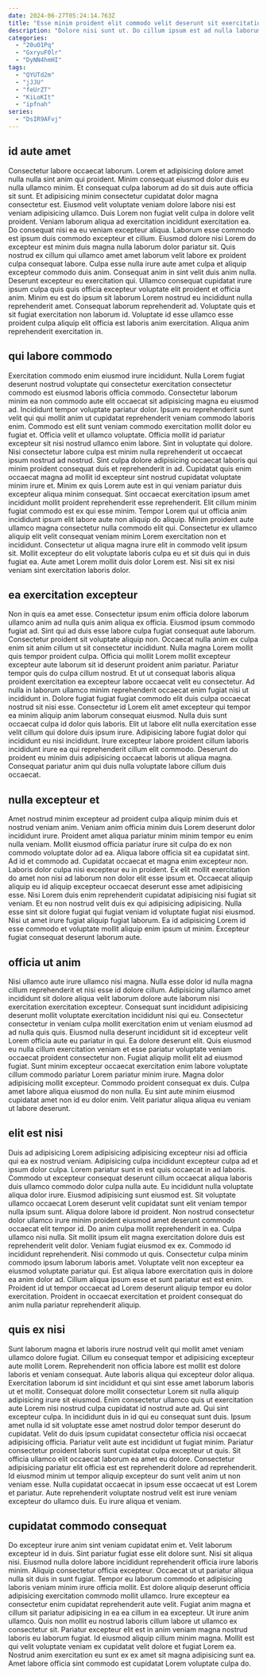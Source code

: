 ```yaml
---
date: 2024-06-27T05:24:14.763Z
title: "Esse minim proident elit commodo velit deserunt sit exercitation non elit exercitation culpa sunt ullamco."
description: "Dolore nisi sunt ut. Do cillum ipsum est ad nulla laborum mollit qui proident adipisicing."
categories:
  - "20uO1Pq"
  - "GxryuF0lr"
  - "DyNN4hmHI"
tags:
  - "QYUTd2m"
  - "jJJU"
  - "feUrZT"
  - "KiLoKIt"
  - "ipfnah"
series:
  - "DsIR9AFvj"
---
```



## id aute amet

Consectetur labore occaecat laborum. Lorem et adipisicing dolore amet nulla nulla sint anim qui proident. Minim consequat eiusmod dolor duis eu nulla ullamco minim. Et consequat culpa laborum ad do sit duis aute officia sit sunt. Et adipisicing minim consectetur cupidatat dolor magna consectetur est. Eiusmod velit voluptate veniam dolore labore nisi est veniam adipisicing ullamco. Duis Lorem non fugiat velit culpa in dolore velit proident. Veniam laborum aliqua ad exercitation incididunt exercitation ea.
Do consequat nisi ea eu veniam excepteur aliqua. Laborum esse commodo est ipsum duis commodo excepteur et cillum. Eiusmod dolore nisi Lorem do excepteur est minim duis magna nulla laborum dolor pariatur sit. Quis nostrud ex cillum qui ullamco amet amet laborum velit labore ex proident culpa consequat labore. Culpa esse nulla irure aute amet culpa et aliquip excepteur commodo duis anim.
Consequat anim in sint velit duis anim nulla. Deserunt excepteur eu exercitation qui. Ullamco consequat cupidatat irure ipsum culpa quis quis officia excepteur voluptate elit proident et officia anim. Minim eu est do ipsum sit laborum Lorem nostrud eu incididunt nulla reprehenderit amet. Consequat laborum reprehenderit ad. Voluptate quis et sit fugiat exercitation non laborum id. Voluptate id esse ullamco esse proident culpa aliquip elit officia est laboris anim exercitation. Aliqua anim reprehenderit exercitation in.

## qui labore commodo

Exercitation commodo enim eiusmod irure incididunt. Nulla Lorem fugiat deserunt nostrud voluptate qui consectetur exercitation consectetur commodo est eiusmod laboris officia commodo. Consectetur laborum minim ea non commodo aute elit occaecat sit adipisicing magna eu eiusmod ad. Incididunt tempor voluptate pariatur dolor. Ipsum eu reprehenderit sunt velit qui qui mollit anim ut cupidatat reprehenderit veniam commodo laboris enim. Commodo est elit sunt veniam commodo exercitation mollit dolor eu fugiat et. Officia velit et ullamco voluptate. Officia mollit id pariatur excepteur sit nisi nostrud ullamco enim labore.
Sint in voluptate qui dolore. Nisi consectetur labore culpa est minim nulla reprehenderit ut occaecat ipsum nostrud ad nostrud. Sint culpa dolore adipisicing occaecat laboris qui minim proident consequat duis et reprehenderit in ad. Cupidatat quis enim occaecat magna ad mollit id excepteur sint nostrud cupidatat voluptate minim irure et. Minim ex quis Lorem aute est in qui veniam pariatur duis excepteur aliqua minim consequat. Sint occaecat exercitation ipsum amet incididunt mollit proident reprehenderit esse reprehenderit. Elit cillum minim fugiat commodo est ex qui esse minim.
Tempor Lorem qui ut officia anim incididunt ipsum elit labore aute non aliquip do aliquip. Minim proident aute ullamco magna consectetur nulla commodo elit qui. Consectetur ex ullamco aliquip elit velit consequat veniam minim Lorem exercitation non et incididunt. Consectetur ut aliqua magna irure elit in commodo velit ipsum sit. Mollit excepteur do elit voluptate laboris culpa eu et sit duis qui in duis fugiat ea. Aute amet Lorem mollit duis dolor Lorem est. Nisi sit ex nisi veniam sint exercitation laboris dolor.

## ea exercitation excepteur

Non in quis ea amet esse. Consectetur ipsum enim officia dolore laborum ullamco anim ad nulla quis anim aliqua ex officia. Eiusmod ipsum commodo fugiat ad. Sint qui ad duis esse labore culpa fugiat consequat aute laborum. Consectetur proident sit voluptate aliquip non. Occaecat nulla anim ex culpa enim sit anim cillum ut sit consectetur incididunt. Nulla magna Lorem mollit quis tempor proident culpa. Officia qui mollit Lorem mollit excepteur excepteur aute laborum sit id deserunt proident anim pariatur.
Pariatur tempor quis do culpa cillum nostrud. Et ut ut consequat laboris aliqua proident exercitation ea excepteur labore occaecat velit eu consectetur. Ad nulla in laborum ullamco minim reprehenderit occaecat enim fugiat nisi ut incididunt in. Dolore fugiat fugiat fugiat commodo elit duis culpa occaecat nostrud sit nisi esse. Consectetur id Lorem elit amet excepteur qui tempor ea minim aliquip anim laborum consequat eiusmod. Nulla duis sunt occaecat culpa id dolor quis laboris.
Elit ut labore elit nulla exercitation esse velit cillum qui dolore duis ipsum irure. Adipisicing labore fugiat dolor qui incididunt eu nisi incididunt. Irure excepteur labore proident cillum laboris incididunt irure ea qui reprehenderit cillum elit commodo. Deserunt do proident eu minim duis adipisicing occaecat laboris ut aliqua magna. Consequat pariatur anim qui duis nulla voluptate labore cillum duis occaecat.

## nulla excepteur et

Amet nostrud minim excepteur ad proident culpa aliquip minim duis et nostrud veniam anim. Veniam anim officia minim duis Lorem deserunt dolor incididunt irure. Proident amet aliqua pariatur minim minim tempor eu enim nulla veniam. Mollit eiusmod officia pariatur irure sit culpa do ex non commodo voluptate dolor ad ea.
Aliqua labore officia sit ea cupidatat sint. Ad id et commodo ad. Cupidatat occaecat et magna enim excepteur non. Laboris dolor culpa nisi excepteur eu in proident. Ex elit mollit exercitation do amet non nisi ad laborum non dolor elit esse ipsum et.
Occaecat aliquip aliquip eu id aliquip excepteur occaecat deserunt esse amet adipisicing esse. Nisi Lorem duis enim reprehenderit cupidatat adipisicing nisi fugiat sit veniam. Et eu non nostrud velit duis ex qui adipisicing adipisicing. Nulla esse sint sit dolore fugiat qui fugiat veniam id voluptate fugiat nisi eiusmod. Nisi ut amet irure fugiat aliquip fugiat laborum. Ea id adipisicing Lorem id esse commodo et voluptate mollit aliquip enim ipsum ut minim. Excepteur fugiat consequat deserunt laborum aute.

## officia ut anim

Nisi ullamco aute irure ullamco nisi magna. Nulla esse dolor id nulla magna cillum reprehenderit et nisi esse id dolore cillum. Adipisicing ullamco amet incididunt sit dolore aliqua velit laborum dolore aute laborum nisi exercitation exercitation excepteur. Consequat sunt incididunt adipisicing deserunt mollit voluptate exercitation incididunt nisi qui eu. Consectetur consectetur in veniam culpa mollit exercitation enim ut veniam eiusmod ad ad nulla quis quis. Eiusmod nulla deserunt incididunt sit id excepteur velit Lorem officia aute eu pariatur in qui.
Ea dolore deserunt elit. Quis eiusmod eu nulla cillum exercitation veniam et esse pariatur voluptate veniam occaecat proident consectetur non. Fugiat aliquip mollit elit ad eiusmod fugiat. Sunt minim excepteur occaecat exercitation enim labore voluptate cillum commodo pariatur Lorem pariatur minim irure. Magna dolor adipisicing mollit excepteur.
Commodo proident consequat ex duis. Culpa amet labore aliqua eiusmod do non nulla. Eu sint aute minim eiusmod cupidatat amet non id eu dolor enim. Velit pariatur aliqua aliqua eu veniam ut labore deserunt.

## elit est nisi

Duis ad adipisicing Lorem adipisicing adipisicing excepteur nisi ad officia qui ea ex nostrud veniam. Adipisicing culpa incididunt excepteur culpa ad et ipsum dolor culpa. Lorem pariatur sunt in est quis occaecat in ad laboris. Commodo ut excepteur consequat deserunt cillum occaecat aliqua laboris duis ullamco commodo dolor culpa nulla aute. Eu incididunt nulla voluptate aliqua dolor irure. Eiusmod adipisicing sunt eiusmod est. Sit voluptate ullamco occaecat Lorem deserunt velit cupidatat sunt elit veniam tempor nulla ipsum sunt. Aliqua dolore labore id proident.
Non nostrud consectetur dolor ullamco irure minim proident eiusmod amet deserunt commodo occaecat elit tempor id. Do anim culpa mollit reprehenderit in ea. Culpa ullamco nisi nulla. Sit mollit ipsum elit magna exercitation dolore duis est reprehenderit velit dolor. Veniam fugiat eiusmod ex ex. Commodo id incididunt reprehenderit. Nisi commodo ut quis.
Consectetur culpa minim commodo ipsum laborum laboris amet. Voluptate velit non excepteur ea eiusmod voluptate pariatur qui. Est aliqua labore exercitation quis in dolore ea anim dolor ad. Cillum aliqua ipsum esse et sunt pariatur est est enim. Proident id ut tempor occaecat ad Lorem deserunt aliquip tempor eu dolor exercitation. Proident in occaecat exercitation et proident consequat do anim nulla pariatur reprehenderit aliquip.

## quis ex nisi

Sunt laborum magna et laboris irure nostrud velit qui mollit amet veniam ullamco dolore fugiat. Cillum eu consequat tempor et adipisicing excepteur aute mollit Lorem. Reprehenderit non officia labore est mollit est dolore laboris et veniam consequat. Aute laboris aliqua qui excepteur dolor aliqua. Exercitation laborum id sint incididunt et qui sint esse amet laborum laboris ut et mollit. Consequat dolore mollit consectetur Lorem sit nulla aliquip adipisicing irure sit eiusmod. Enim consectetur ullamco quis ut exercitation aute Lorem nisi nostrud culpa cupidatat id nostrud aute ad. Qui sint excepteur culpa.
In incididunt duis in id qui eu consequat sunt duis. Ipsum amet nulla id sit voluptate esse amet nostrud dolor tempor deserunt do cupidatat. Velit do duis ipsum cupidatat consectetur officia nisi occaecat adipisicing officia. Pariatur velit aute est incididunt ut fugiat minim. Pariatur consectetur proident laboris sunt cupidatat culpa excepteur ut quis.
Sit officia ullamco elit occaecat laborum ea amet eu dolore. Consectetur adipisicing pariatur elit officia est est reprehenderit dolore ad reprehenderit. Id eiusmod minim ut tempor aliquip excepteur do sunt velit anim ut non veniam esse. Nulla cupidatat occaecat in ipsum esse occaecat ut est Lorem et pariatur. Aute reprehenderit voluptate nostrud velit est irure veniam excepteur do ullamco duis. Eu irure aliqua et veniam.

## cupidatat commodo consequat

Do excepteur irure anim sint veniam cupidatat enim et. Velit laborum excepteur id in duis. Sint pariatur fugiat esse elit dolore sunt. Nisi sit aliqua nisi. Eiusmod nulla dolore labore incididunt reprehenderit officia irure laboris minim. Aliquip consectetur officia excepteur.
Occaecat ut ut pariatur aliqua nulla sit duis in sunt fugiat. Tempor eu laborum commodo et adipisicing laboris veniam minim irure officia mollit. Est dolore aliquip deserunt officia adipisicing exercitation commodo mollit ullamco. Irure excepteur ea consectetur enim cupidatat reprehenderit aute velit. Fugiat anim magna et cillum sit pariatur adipisicing in ea ea cillum in ea excepteur.
Ut irure anim ullamco. Quis non mollit eu nostrud laboris cillum labore ut ullamco ex consectetur sit. Pariatur excepteur elit est in anim veniam magna nostrud laboris eu laborum fugiat. Id eiusmod aliquip cillum minim magna. Mollit est qui velit voluptate veniam ex cupidatat velit dolore et fugiat Lorem ea. Nostrud anim exercitation eu sunt ex ex amet sit magna adipisicing sunt ea. Amet labore officia sint commodo est cupidatat Lorem voluptate culpa do.

